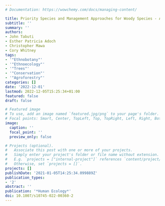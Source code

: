```yaml
---
# Documentation: https://wowchemy.com/docs/managing-content/

title: Priority Species and Management Approaches for Woody Species - A Case Study of   Awach Sub-county, Gulu District, Uganda
subtitle: ''
summary: ''
authors:
- John Tabuti
- Esther Patricia Adoch
- Christopher Mawa
- Cory Whitney
tags:
- '"Ethnobotany"'
- '"Ethnoecology"'
- '"Trees"'
- '"Conservation"'
- '"Agroforestry"'
categories: []
date: '2022-12-01'
lastmod: 2022-12-05T15:25:34+01:00
featured: false
draft: false

# Featured image
# To use, add an image named `featured.jpg/png` to your page's folder.
# Focal points: Smart, Center, TopLeft, Top, TopRight, Left, Right, BottomLeft, Bottom, BottomRight.
image:
  caption: ''
  focal_point: ''
  preview_only: false

# Projects (optional).
#   Associate this post with one or more of your projects.
#   Simply enter your project's folder or file name without extension.
#   E.g. `projects = ["internal-project"]` references `content/project/deep-learning/index.md`.
#   Otherwise, set `projects = []`.
projects: []
publishDate: '2021-01-05T14:25:34.099889Z'
publication_types:
- '2'
abstract: ''
publication: '*Human Ecology*'
doi: 10.1007/s10745-022-00360-2
---
```

